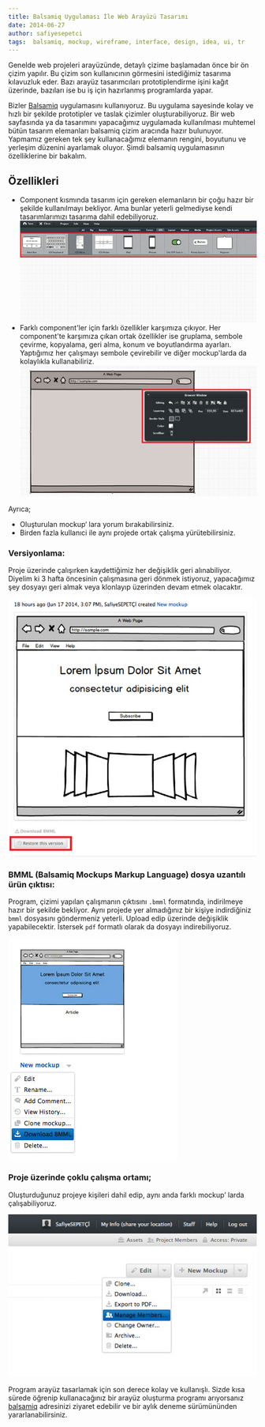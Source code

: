 ```yaml
---
title: Balsamiq Uygulaması İle Web Arayüzü Tasarımı
date: 2014-06-27
author: safiyesepetci
tags:  balsamiq, mockup, wireframe, interface, design, idea, ui, tr
---
```

Genelde web projeleri arayüzünde, detaylı çizime başlamadan önce bir ön çizim yapılır. 
Bu çizim son kullanıcının görmesini istediğimiz tasarıma kılavuzluk eder. 
Bazı arayüz tasarımcıları prototiplendirme işini kağıt üzerinde, bazıları ise bu iş için hazırlanmış programlarda yapar. 

Bizler [Balsamiq](http://www.mybalsamiq.com) uygulamasını kullanıyoruz. 
Bu uygulama sayesinde kolay ve hızlı bir şekilde prototipler ve taslak çizimler oluşturabiliyoruz. 
Bir web sayfasında ya da tasarımını yapacağımız uygulamada kullanılması muhtemel bütün tasarım elemanları 
balsamiq çizim aracında hazır bulunuyor. Yapmamız gereken tek şey kullanacağımız elemanın rengini, boyutunu ve yerleşim 
düzenini ayarlamak oluyor. Şimdi balsamiq uygulamasının özelliklerine bir bakalım.

## Özellikleri
 - Component kısmında tasarım için gereken elemanların bir çoğu hazır bir şekilde kullanılmayı bekliyor. 
 Ama bunlar yeterli gelmediyse kendi tasarımlarımızı tasarıma dahil edebiliyoruz. 
 ![Balsamiq Application](../assets/images/articles/2014-06-06-balsamiq-app/balsamiq5.jpg)
 - Farklı component'ler için farklı özellikler karşımıza çıkıyor. Her component'te karşımıza çıkan ortak özellikler ise gruplama, 
 sembole çevirme, kopyalama, geri alma, konum ve boyutlandırma ayarları. Yaptığımız her çalışmayı sembole çevirebilir ve 
 diğer mockup'larda da kolaylıkla kullanabiliriz. 
 ![Balsamiq Application](../assets/images/articles/2014-06-06-balsamiq-app/balsamiq6.jpg)

Ayrıca;

- Oluşturulan mockup‘ lara yorum bırakabilirsiniz.
- Birden fazla kullanıci ile aynı projede ortak çalışma yürütebilirsiniz.

### Versiyonlama:

Proje üzerinde çalışırken kaydettiğimiz her değişiklik geri alınabiliyor. Diyelim ki 3 hafta öncesinin çalışmasına geri 
dönmek istiyoruz, yapacağımız şey dosyayı geri almak veya klonlayıp üzerinden devam etmek olacaktır.

![Balsamiq Application](../assets/images/articles/2014-06-06-balsamiq-app/balsamiq1.jpg)
### BMML (Balsamiq Mockups Markup Language) dosya uzantılı ürün çıktısı:

Program, çizimi yapılan çalışmanın çıktısını `.bmml` formatında, indirilmeye hazır bir şekilde bekliyor. 
Aynı projede yer almadığınız bir kişiye indirdiğiniz `bmml` dosyasını göndermeniz yeterli. 
Upload edip üzerinde değişiklik yapabilecektir. İstersek `pdf` formatlı olarak da dosyayı indirebiliyoruz.

![Balsamiq Application](../assets/images/articles/2014-06-06-balsamiq-app/balsamiq2.jpg)
### Proje üzerinde çoklu çalışma ortamı;

Oluşturduğunuz projeye kişileri dahil edip, aynı anda farklı mockup’ larda çalışabiliyoruz.

![Balsamiq Application](../assets/images/articles/2014-06-06-balsamiq-app/balsamiq3.jpg)

Program arayüz tasarlamak için son derece kolay ve kullanışlı. 
Sizde kısa sürede öğrenip kullanacağınız bir arayüz oluşturma programı arıyorsanız  
[balsamiq](http://www.mybalsamiq.com) adresinizi ziyaret edebilir ve bir aylık deneme sürümününden yararlanabilirsiniz.

